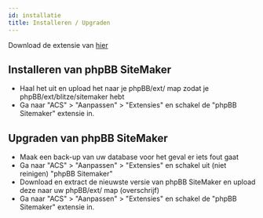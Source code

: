```yaml
---
id: installatie
title: Installeren / Upgraden
---
```


Download de extensie van [hier](https://www.phpbb.com/customise/db/extension/phpbb_sitemaker_2/)

## Installeren van phpBB SiteMaker

* Haal het uit en upload het naar je phpBB/ext/ map zodat je phpBB/ext/blitze/sitemaker hebt
* Ga naar "ACS" > "Aanpassen" > "Extensies" en schakel de "phpBB Sitemaker" extensie in.

## Upgraden van phpBB SiteMaker

* Maak een back-up van uw database voor het geval er iets fout gaat
* Ga naar "ACS" > "Aanpassen" > "Extensies" en schakel uit (niet reinigen) "phpBB Sitemaker"
* Download en extract de nieuwste versie van phpBB SiteMaker en upload deze naar uw phpBB/ext/ map (overschrijf)
* Ga naar "ACS" > "Aanpassen" > "Extensies" en schakel de "phpBB Sitemaker" extensie in.